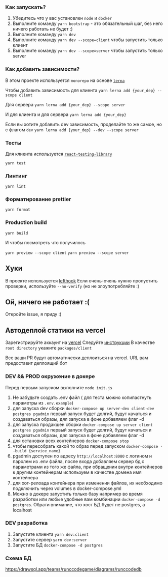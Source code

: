 ### Как запускать?

1. Убедитесь что у вас установлен `node` и `docker`
2. Выполните команду `yarn bootstrap` - это обязательный шаг, без него ничего работать не будет :)
3. Выполните команду `yarn dev`
4. Выполните команду `yarn dev --scope=client` чтобы запустить только клиент
5. Выполните команду `yarn dev --scope=server` чтобы запустить только server

### Как добавить зависимости?

В этом проекте используется `monorepo` на основе [`lerna`](https://github.com/lerna/lerna)

Чтобы добавить зависимость для клиента
`yarn lerna add {your_dep} --scope client`

Для сервера
`yarn lerna add {your_dep} --scope server`

И для клиента и для сервера
`yarn lerna add {your_dep}`

Если вы хотите добавить dev зависимость, проделайте то же самое, но с флагом `dev`
`yarn lerna add {your_dep} --dev --scope server`

### Тесты

Для клиента используется [`react-testing-library`](https://testing-library.com/docs/react-testing-library/intro/)

`yarn test`

### Линтинг

`yarn lint`

### Форматирование prettier

`yarn format`

### Production build

`yarn build`

И чтобы посмотреть что получилось

`yarn preview --scope client`
`yarn preview --scope server`

## Хуки

В проекте используется [lefthook](https://github.com/evilmartians/lefthook)
Если очень-очень нужно пропустить проверки, используйте `--no-verify` (но не злоупотребляйте :)

## Ой, ничего не работает :(

Откройте issue, я приду :)

## Автодеплой статики на vercel

Зарегистрируйте аккаунт на [vercel](https://vercel.com/)
Следуйте [инструкции](https://vitejs.dev/guide/static-deploy.html#vercel-for-git)
В качестве `root directory` укажите `packages/client`

Все ваши PR будут автоматически деплоиться на vercel. URL вам предоставит деплоящий бот

### DEV && PROD окружение в докере

Перед первым запуском выполните `node init.js`

1. Не забудьте создать .env файл ( для теста можно копипастнуть параметры из `.env.example`)
2. для запуска dev сборки `docker-compose up server-dev client-dev postgres pgadmin` первый запуск будет долгий, будут качаться и создаваться образы, дял запуска в фоне добавляем флаг -d
3. для запуска продакшен сборки `docker-compose up server client postgres pgadmin` первый запуск будет долгий, будут качаться и создаваться образы, дял запуска в фоне добавляем флаг -d
4. для остановки всех контейнеров `docker-compose stop`
5. чтобы пересобрать какой то образ перед запуском `docker-compose --build {service_name}`
6. pgadmin доступен по адресу `http://localhost:8080` с логином и паролем из .env файла, после входа добавляем сервер бд с параметрами из того же файла, при обращении внутри контейнеров к другим контейнерам используем в качестве домена имя контейнера
7. для хот-релоада контейнера при изменении файлов, их необходимо подключить через volumes в docker-compose.yml
8. Можно в докере запустить только базу например во время разработки или любые удобные вам комбинации `docker-compose -d postgres`. Обрати внимание, что хост БД будет не postgres, а localhost


### DEV разработка

1. Запустите клиента `yarn dev:client`
2. Запустите сервер `yarn dev:server`
3. Запустите БД `docker-compose -d postgres`

### Схема БД
https://drawsql.app/teams/runccodegame/diagrams/runccodedb

